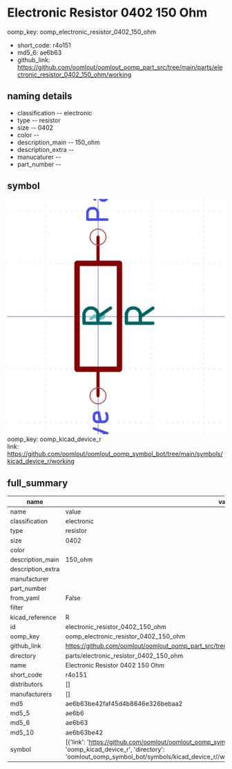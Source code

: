 # Electronic Resistor 0402 150 Ohm
oomp_key: oomp_electronic_resistor_0402_150_ohm 

  
* short_code: r4o151
* md5_6: ae6b63  
* github_link: https://github.com/oomlout/oomlout_oomp_part_src/tree/main/parts/electronic_resistor_0402_150_ohm/working  
## naming details
* classification -- electronic
* type -- resistor
* size -- 0402
* color -- 
* description_main -- 150_ohm
* description_extra -- 
* manucaturer -- 
* part_number -- 



## symbol

![](symbol/0/working/working_600.png)  
oomp_key: oomp_kicad_device_r  
link: https://github.com/oomlout/oomlout_oomp_symbol_bot/tree/main/symbols/kicad_device_r/working  


## full_summary
| name | value | 
| --- | --- | 
| name | value | 
| classification | electronic | 
| type | resistor | 
| size | 0402 | 
| color |  | 
| description_main | 150_ohm | 
| description_extra |  | 
| manufacturer |  | 
| part_number |  | 
| from_yaml | False | 
| filter |  | 
| kicad_reference | R | 
| id | electronic_resistor_0402_150_ohm | 
| oomp_key | oomp_electronic_resistor_0402_150_ohm | 
| github_link | https://github.com/oomlout/oomlout_oomp_part_src/tree/main/parts/electronic_resistor_0402_150_ohm/working | 
| directory | parts/electronic_resistor_0402_150_ohm | 
| name | Electronic Resistor 0402 150 Ohm | 
| short_code | r4o151 | 
| distributors | [] | 
| manufacturers | [] | 
| md5 | ae6b63be42faf45d4b8646e326bebaa2 | 
| md5_5 | ae6b6 | 
| md5_6 | ae6b63 | 
| md5_10 | ae6b63be42 | 
| symbol | [{'link': 'https://github.com/oomlout/oomlout_oomp_symbol_bot/tree/main/symbols/kicad_device_r', 'oomp_key': 'oomp_kicad_device_r', 'directory': 'oomlout_oomp_symbol_bot/symbols/kicad_device_r//working/working.kicad_sym'}] | 
